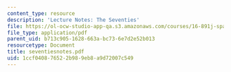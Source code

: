 ```yaml
---
content_type: resource
description: 'Lecture Notes: The Seventies'
file: https://ol-ocw-studio-app-qa.s3.amazonaws.com/courses/16-891j-space-policy-seminar-spring-2003/1ccf040876522b989eb8a9d72007c549_seventiesnotes.pdf
file_type: application/pdf
parent_uid: b713c905-1628-663a-bc73-6e7d2e52b013
resourcetype: Document
title: seventiesnotes.pdf
uid: 1ccf0408-7652-2b98-9eb8-a9d72007c549
---
```


